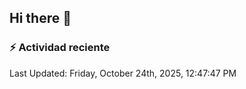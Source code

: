 ## Hi there 👋

### :zap: Actividad reciente
<!--RECENT_ACTIVITY:start-->
<!--RECENT_ACTIVITY:end-->
<!--RECENT_ACTIVITY:last_update-->
Last Updated: Friday, October 24th, 2025, 12:47:47 PM
<!--RECENT_ACTIVITY:last_update_end-->

<!--
**ejshcode/ejshcode** is a ✨ _special_ ✨ repository because its `README.md` (this file) appears on your GitHub profile.

Here are some ideas to get you started:

- 🔭 I’m currently working on ...
- 🌱 I’m currently learning ...
- 👯 I’m looking to collaborate on ...
- 🤔 I’m looking for help with ...
- 💬 Ask me about ...
- 📫 How to reach me: ...
- 😄 Pronouns: ...
- ⚡ Fun fact: ...
-->
